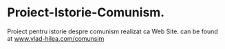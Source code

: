 # Proiect-Istorie-Comunism.
Proiect pentru istorie despre comunism realizat ca Web Site. can be found at www.vlad-hilea.com/comunsim
